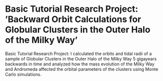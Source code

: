 # Basic Tutorial Research Project: ’Backward Orbit Calculations for Globular Clusters in the Outer Halo of the Milky Way’

Basic Tutorial Research Project: I calculated the orbits and tidal radii of a sample of Globular Clusters in the Outer Halo of the Milky Way 5 gigayears backwards in time and analyzed how the mass evolution of the Milky Way and Andromeda affected the orbital parameters of the clusters using Monte Carlo simulations. 
